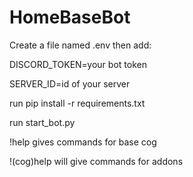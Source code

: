 # HomeBaseBot

Create a file named .env then add: 

DISCORD_TOKEN=your bot token

SERVER_ID=id of your server


run pip install -r requirements.txt

run start_bot.py

!help gives commands for base cog

!(cog)help will give commands for addons
